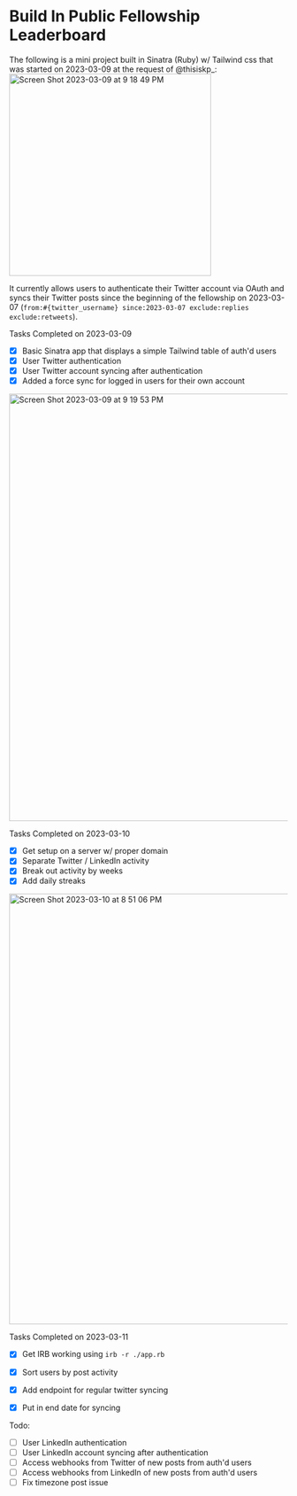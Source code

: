 # Build In Public Fellowship Leaderboard

The following is a mini project built in Sinatra (Ruby) w/ Tailwind css that was started on 2023-03-09 at the request of @thisiskp_:
<img width="365" alt="Screen Shot 2023-03-09 at 9 18 49 PM" src="https://user-images.githubusercontent.com/432526/224217505-b4511728-1801-4548-96f8-f7b44278d68e.png">

It currently allows users to authenticate their Twitter account via OAuth and syncs their Twitter posts since the beginning of the fellowship on 2023-03-07 (`from:#{twitter_username} since:2023-03-07 exclude:replies exclude:retweets`).


Tasks Completed on 2023-03-09
- [x] Basic Sinatra app that displays a simple Tailwind table of auth'd users
- [x] User Twitter authentication
- [x] User Twitter account syncing after authentication
- [x] Added a force sync for logged in users for their own account
<img width="772" alt="Screen Shot 2023-03-09 at 9 19 53 PM" src="https://user-images.githubusercontent.com/432526/224217546-2184d982-43ab-4acc-bad1-cb6575e8b9a4.png">


Tasks Completed on 2023-03-10
- [x] Get setup on a server w/ proper domain
- [x] Separate Twitter / LinkedIn activity
- [x] Break out activity by weeks
- [x] Add daily streaks
<img width="778" alt="Screen Shot 2023-03-10 at 8 51 06 PM" src="https://user-images.githubusercontent.com/432526/224461141-b445006d-c9d4-4c6e-8d19-e21379f11d37.png">


Tasks Completed on 2023-03-11
- [x] Get IRB working using `irb -r ./app.rb`
- [x] Sort users by post activity
- [x] Add endpoint for regular twitter syncing
- [x] Put in end date for syncing


Todo:
- [ ] User LinkedIn authentication
- [ ] User LinkedIn account syncing after authentication
- [ ] Access webhooks from Twitter of new posts from auth'd users
- [ ] Access webhooks from LinkedIn of new posts from auth'd users
- [ ] Fix timezone post issue
